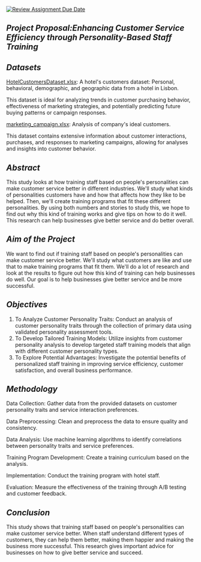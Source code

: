 [![Review Assignment Due Date](https://classroom.github.com/assets/deadline-readme-button-24ddc0f5d75046c5622901739e7c5dd533143b0c8e959d652212380cedb1ea36.svg)](https://classroom.github.com/a/N24Xct0L)

  ## *Project Proposal:Enhancing Customer Service Efficiency through Personality-Based Staff Training*
  
  ## *Datasets*
  [HotelCustomersDataset.xlsx](https://github.com/BILGI-IE-423/ie423-2024-termproject-neuralnetworkninjas/files/15154842/HotelCustomersDataset.xlsx): A hotel's customers dataset: Personal, behavioral, demographic, and geographic data from a hotel in Lisbon.

This dataset is ideal for analyzing trends in customer purchasing behavior, effectiveness of marketing strategies, and potentially predicting future buying patterns or campaign responses.

  
  [marketing_campaign.xlsx](https://github.com/BILGI-IE-423/ie423-2024-termproject-neuralnetworkninjas/files/15154844/marketing_campaign.xlsx): Analysis of company's ideal customers. 
  
This dataset contains extensive information about customer interactions, purchases, and responses to marketing campaigns, allowing for analyses and insights into customer behavior.

  ## *Abstract*

This study looks at how training staff based on people's personalities can make customer service better in different industries. We'll study what kinds of personalities customers have and how that affects how they like to be helped. Then, we'll create training programs that fit these different personalities. By using both numbers and stories to study this, we hope to find out why this kind of training works and give tips on how to do it well. This research can help businesses give better service and do better overall.

  ## *Aim of the Project*

We want to find out if training staff based on people's personalities can make customer service better. We'll study what customers are like and use that to make training programs that fit them. We'll do a lot of research and look at the results to figure out how this kind of training can help businesses do well. Our goal is to help businesses give better service and be more successful.

  ## *Objectives*
1. To Analyze Customer Personality Traits: Conduct an analysis of customer personality traits through the collection of primary data using validated personality assessment tools.
2. To Develop Tailored Training Models: Utilize insights from customer personality analysis to develop targeted staff training models that align with different customer personality types.
3. To Explore Potential Advantages: Investigate the potential benefits of personalized staff training in improving service efficiency, customer satisfaction, and overall business performance.

 ## *Methodology*

Data Collection: Gather data from the provided datasets on customer personality traits and service interaction preferences.

Data Preprocessing: Clean and preprocess the data to ensure quality and consistency.

Data Analysis: Use machine learning algorithms to identify correlations between personality traits and service preferences.

Training Program Development: Create a training curriculum based on the analysis.

Implementation: Conduct the training program with hotel staff.

Evaluation: Measure the effectiveness of the training through A/B testing and customer feedback.


  ## *Conclusion*

This study shows that training staff based on people's personalities can make customer service better. When staff understand different types of customers, they can help them better, making them happier and making the business more successful. This research gives important advice for businesses on how to give better service and succeed.

